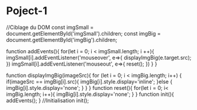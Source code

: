 # Poject-1

//Ciblage du DOM
const imgSmall = document.getElementById('imgSmall').children;
const imgBig = document.getElementById('imgBig').children;

function addEvents(){
for(let i = 0; i < imgSmall.length; i ++){
  imgSmall[i].addEventListener('mouseover', e=>{
    displayImgBig(e.target.src);
  })
  imgSmall[i].addEventListener('mouseout', e=>{
    reset();
  })
}
}


function displayImgBig(imageSrc){
  for (let i = 0; i < imgBig.length; i++) {
    if(imageSrc == imgBig[i].src){
      imgBig[i].style.display='inline';
    }else {
      imgBig[i].style.display='none';
    }
  }
}
function reset(){
  for(let i = 0; i< imgBig.length; i++){
    imgBig[i].style.display='none';
  }
}
function init(){
addEvents();
}
//Initialisation
init();
